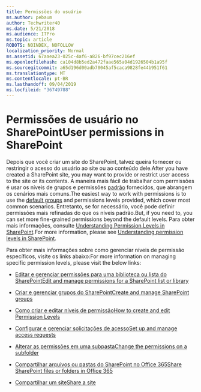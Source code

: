 ```yaml
---
title: Permissões do usuário
ms.author: pebaum
author: Techwriter40
ms.date: 5/21/2018
ms.audience: ITPro
ms.topic: article
ROBOTS: NOINDEX, NOFOLLOW
localization_priority: Normal
ms.assetid: 67aaea23-025c-4af6-a826-bf97cec216ef
ms.openlocfilehash: ca104d8b5ed2a472faae565a04d1926504b1a95f
ms.sourcegitcommit: a65d196d00adb70045af5caca9828fe44b951f61
ms.translationtype: MT
ms.contentlocale: pt-BR
ms.lasthandoff: 09/04/2019
ms.locfileid: "36749788"
---
```

# <a name="user-permissions-in-sharepoint"></a><span data-ttu-id="6fcf7-102">Permissões de usuário no SharePoint</span><span class="sxs-lookup"><span data-stu-id="6fcf7-102">User permissions in SharePoint</span></span>

<span data-ttu-id="6fcf7-103">Depois que você criar um site do SharePoint, talvez queira fornecer ou restringir o acesso do usuário ao site ou ao conteúdo dele.</span><span class="sxs-lookup"><span data-stu-id="6fcf7-103">After you have created a SharePoint site, you may want to provide or restrict user access to the site or its contents.</span></span> <span data-ttu-id="6fcf7-104">A maneira mais fácil de trabalhar com permissões é usar os níveis de grupos e permissões [padrão](https://docs.microsoft.com/sharepoint/default-sharepoint-groups) fornecidos, que abrangem os cenários mais comuns.</span><span class="sxs-lookup"><span data-stu-id="6fcf7-104">The easiest way to work with permissions is to use the [default groups](https://docs.microsoft.com/sharepoint/default-sharepoint-groups) and permissions levels provided, which cover most common scenarios.</span></span> <span data-ttu-id="6fcf7-105">Entretanto, se for necessário, você pode definir permissões mais refinadas do que os níveis padrão.</span><span class="sxs-lookup"><span data-stu-id="6fcf7-105">But, if you need to, you can set more fine-grained permissions beyond the default levels.</span></span> <span data-ttu-id="6fcf7-106">Para obter mais informações, consulte [Understanding Permission Levels in SharePoint](https://docs.microsoft.com/sharepoint/understanding-permission-levels).</span><span class="sxs-lookup"><span data-stu-id="6fcf7-106">For more information, please see [Understanding permission levels in SharePoint](https://docs.microsoft.com/sharepoint/understanding-permission-levels).</span></span>

<span data-ttu-id="6fcf7-107">Para obter mais informações sobre como gerenciar níveis de permissão específicos, visite os links abaixo:</span><span class="sxs-lookup"><span data-stu-id="6fcf7-107">For more information on managing specific permission levels, please visit the below links:</span></span>

- [<span data-ttu-id="6fcf7-108">Editar e gerenciar permissões para uma biblioteca ou lista do SharePoint</span><span class="sxs-lookup"><span data-stu-id="6fcf7-108">Edit and manage permissions for a SharePoint list or library</span></span>](https://support.office.com/article/customize-permissions-for-a-sharepoint-list-or-library-02d770f3-59eb-4910-a608-5f84cc297782)

- [<span data-ttu-id="6fcf7-109">Criar e gerenciar grupos do SharePoint</span><span class="sxs-lookup"><span data-stu-id="6fcf7-109">Create and manage SharePoint groups</span></span>](https://docs.microsoft.com/sharepoint/customize-sharepoint-site-permissions)

- [<span data-ttu-id="6fcf7-110">Como criar e editar níveis de permissão</span><span class="sxs-lookup"><span data-stu-id="6fcf7-110">How to create and edit Permission Levels</span></span>](https://docs.microsoft.com/sharepoint/how-to-create-and-edit-permission-levels)

- [<span data-ttu-id="6fcf7-111">Configurar e gerenciar solicitações de acesso</span><span class="sxs-lookup"><span data-stu-id="6fcf7-111">Set up and manage access requests</span></span>](https://support.office.com/article/set-up-and-manage-access-requests-94b26e0b-2822-49d4-929a-8455698654b3)

- [<span data-ttu-id="6fcf7-112">Alterar as permissões em uma subpasta</span><span class="sxs-lookup"><span data-stu-id="6fcf7-112">Change the permissions on a subfolder</span></span>](https://support.office.com/article/change-the-permissions-on-a-subfolder-5427bd7c-f20a-4f75-8cf2-5359dd45a1a6)

- [<span data-ttu-id="6fcf7-113">Compartilhar arquivos ou pastas do SharePoint no Office 365</span><span class="sxs-lookup"><span data-stu-id="6fcf7-113">Share SharePoint files or folders in Office 365</span></span>](https://support.office.com/article/share-sharepoint-files-or-folders-1fe37332-0f9a-4719-970e-d2578da4941c)

- [<span data-ttu-id="6fcf7-114">Compartilhar um site</span><span class="sxs-lookup"><span data-stu-id="6fcf7-114">Share a site</span></span>](https://support.office.com/article/share-a-site-958771a8-d041-4eb8-b51c-afea2eae3658)
